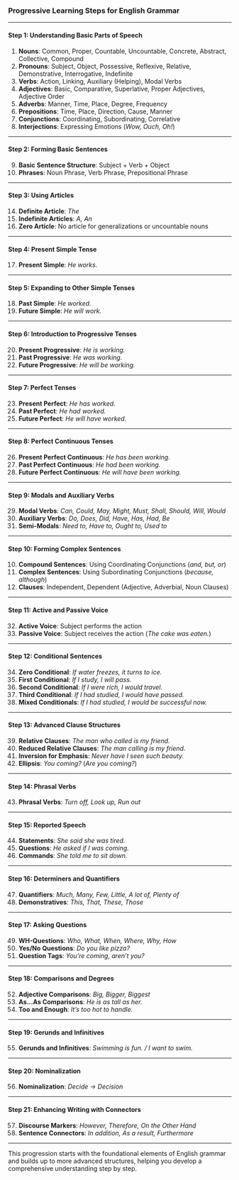 ### **Progressive Learning Steps for English Grammar**

---

#### **Step 1: Understanding Basic Parts of Speech**

1. **Nouns**: Common, Proper, Countable, Uncountable, Concrete, Abstract, Collective, Compound
2. **Pronouns**: Subject, Object, Possessive, Reflexive, Relative, Demonstrative, Interrogative, Indefinite
3. **Verbs**: Action, Linking, Auxiliary (Helping), Modal Verbs
4. **Adjectives**: Basic, Comparative, Superlative, Proper Adjectives, Adjective Order
5. **Adverbs**: Manner, Time, Place, Degree, Frequency
6. **Prepositions**: Time, Place, Direction, Cause, Manner
7. **Conjunctions**: Coordinating, Subordinating, Correlative
8. **Interjections**: Expressing Emotions (_Wow, Ouch, Oh!_)

---

#### **Step 2: Forming Basic Sentences**

9. **Basic Sentence Structure**: Subject + Verb + Object
10. **Phrases**: Noun Phrase, Verb Phrase, Prepositional Phrase

---

#### **Step 3: Using Articles**

14. **Definite Article**: _The_
15. **Indefinite Articles**: _A, An_
16. **Zero Article**: No article for generalizations or uncountable nouns

---

#### **Step 4: Present Simple Tense**

17. **Present Simple**: _He works._

---

#### **Step 5: Expanding to Other Simple Tenses**

18. **Past Simple**: _He worked._
19. **Future Simple**: _He will work._

---

#### **Step 6: Introduction to Progressive Tenses**

20. **Present Progressive**: _He is working._
21. **Past Progressive**: _He was working._
22. **Future Progressive**: _He will be working._

---

#### **Step 7: Perfect Tenses**

23. **Present Perfect**: _He has worked._
24. **Past Perfect**: _He had worked._
25. **Future Perfect**: _He will have worked._

---

#### **Step 8: Perfect Continuous Tenses**

26. **Present Perfect Continuous**: _He has been working._
27. **Past Perfect Continuous**: _He had been working._
28. **Future Perfect Continuous**: _He will have been working._

---

#### **Step 9: Modals and Auxiliary Verbs**

29. **Modal Verbs**: _Can, Could, May, Might, Must, Shall, Should, Will, Would_
30. **Auxiliary Verbs**: _Do, Does, Did, Have, Has, Had, Be_
31. **Semi-Modals**: _Need to, Have to, Ought to, Used to_

---

#### **Step 10: Forming Complex Sentences**

10. **Compound Sentences**: Using Coordinating Conjunctions (_and, but, or_)
11. **Complex Sentences**: Using Subordinating Conjunctions (_because, although_)
12. **Clauses**: Independent, Dependent (Adjective, Adverbial, Noun Clauses)

---

#### **Step 11: Active and Passive Voice**

32. **Active Voice**: Subject performs the action
33. **Passive Voice**: Subject receives the action (_The cake was eaten._)

---

#### **Step 12: Conditional Sentences**

34. **Zero Conditional**: _If water freezes, it turns to ice._
35. **First Conditional**: _If I study, I will pass._
36. **Second Conditional**: _If I were rich, I would travel._
37. **Third Conditional**: _If I had studied, I would have passed._
38. **Mixed Conditionals**: _If I had studied, I would be successful now._

---

#### **Step 13: Advanced Clause Structures**

39. **Relative Clauses**: _The man who called is my friend._
40. **Reduced Relative Clauses**: _The man calling is my friend._
41. **Inversion for Emphasis**: _Never have I seen such beauty._
42. **Ellipsis**: _You coming?_ (_Are you coming?_)

---

#### **Step 14: Phrasal Verbs**

43. **Phrasal Verbs**: _Turn off, Look up, Run out_

---

#### **Step 15: Reported Speech**

44. **Statements**: _She said she was tired._
45. **Questions**: _He asked if I was coming._
46. **Commands**: _She told me to sit down._

---

#### **Step 16: Determiners and Quantifiers**

47. **Quantifiers**: _Much, Many, Few, Little, A lot of, Plenty of_
48. **Demonstratives**: _This, That, These, Those_

---

#### **Step 17: Asking Questions**

49. **WH-Questions**: _Who, What, When, Where, Why, How_
50. **Yes/No Questions**: _Do you like pizza?_
51. **Question Tags**: _You’re coming, aren’t you?_

---

#### **Step 18: Comparisons and Degrees**

52. **Adjective Comparisons**: _Big, Bigger, Biggest_
53. **As...As Comparisons**: _He is as tall as her._
54. **Too and Enough**: _It’s too hot to handle._

---

#### **Step 19: Gerunds and Infinitives**

55. **Gerunds and Infinitives**: _Swimming is fun. / I want to swim._

---

#### **Step 20: Nominalization**

56. **Nominalization**: _Decide → Decision_

---

#### **Step 21: Enhancing Writing with Connectors**

57. **Discourse Markers**: _However, Therefore, On the Other Hand_
58. **Sentence Connectors**: _In addition, As a result, Furthermore_

---

This progression starts with the foundational elements of English grammar and builds up to more advanced structures, helping you develop a comprehensive understanding step by step.